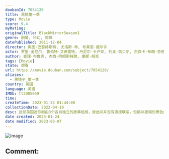 ```yaml
---
doubanId: 7054120
title: 黑镜第一季
type: Movie
score: 9.4
myRating: 
originalTitle: BlackMirrorSeason1
genre: 剧情, 科幻, 惊悚
datePublished: 2011-12-04
director: 奥图·巴瑟赫斯特, 尤洛斯·林, 布莱恩·威尔许
actor: 罗里·金尼尔, 鲁伯特·艾弗雷特, 丹尼尔·卡卢亚, 托比·凯贝尔, 杰西卡·布朗·芬德利, 艾伦·里奇, 保罗·帕波维尔, 汤姆·库伦, 芮姬·阿约拉, 约翰·迈尔斯, 杰伊·辛普森, 阿米特·沙阿, 亚历克斯·麦奎因, 阿拉斯塔尔·麦肯泽, 汤姆·古德曼, 贾斯汀·爱德华兹, 艾蒙·汉道奇, 科林·迈克尔·卡迈克尔, 凯末尔·西尔维斯特, 拉哈珊·斯通, 尤金·奥赫尔, 朱莉娅·戴维斯, 艾米·贝丝·海耶斯, 麦凯尔·戴维, 埃莉诺·怀尔德, 玛德琳·鲍耶, 乔纳森·福布斯, 朱迪·惠特克, 帕特里克·肯尼迪, 马特·斯托克, 莉迪亚·威尔逊, 尼克·亨德里克斯, 伊莎贝拉·拉夫兰德, 吉米·米斯特雷, 安德鲁·诺, 琳赛·邓肯, 苏菲·吴, 丽贝卡·斯塔顿, 苏菲·肯尼迪·克拉克, 唐纳德·桑普特, 杰妮·斯巴克, 丹尼尔·莱派恩, 汉娜·乔恩, 大卫·芬恩, 沙扎德·拉蒂夫, 凯莉·海斯, 莫娜·古德温, 雪特娜·潘迪亚, 安娜·威尔逊, 菲比·福克斯
author: 查理·布鲁克, 杰西·阿姆斯特朗, 康妮·胡克
tags: [Movie]
state: 想看
url: https://movie.douban.com/subject/7054120/
aliases:
  - 黑镜子_第一季
country: 英国
language: 英语
IMDb: tt2085059
time: 
createTime: 2023-01-24 01:44:00
collectionDate: 2022-04-10
desc: 这部英国迷你剧由3个各自独立的故事组成，彼此间并没有直接联系，但都以极端的黑色幽默讽刺和探讨了科技对人类生活产生的影响。《天佑吾主》：首相MichaelCallow（罗里·金奈尔RoryKin...
date created: 2023-01-24
date modified: 2023-03-07
---
```


![image](p1403875505.jpg)

Comment:
---
